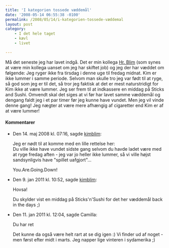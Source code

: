 ```yaml
---
title: 'I kategorien tossede væddemål'
date: '2008-05-14 06:55:38 -0100'
permalink: /2008/05/14/i-kategorien-tossede-væddemal
layout: post
category:
    - I det hele taget
    - kævl
    - livet

---
```

Må det seneste jeg har lavet indgå. Det er min kollega [Hr. Blim](http://kimblim.dk) (som synes at være min kollega uanset om jeg har skiftet job) og jeg der har væddet om følgende: Jeg ryger ikke fra tirsdag i denne uge til fredag midnat. Kim er ikke lummer i samme periode. Selvom man skulle tro jeg var født til at ryge, så god som jeg er til det, så tror jeg faktisk at det er mest naturstridigt for Kim ikke at være lummer. Jeg ser frem til at indkassere en middag på Sticks and Sushi. Omvendt skal det siges at vi før har lavet samme væddemål og dengang faldt jeg i et par timer før jeg kunne have vundet. Men jeg vil vinde denne gang! Jeg nægter at være mere afhængig af cigaretter end Kim er af at være lummer!
<div class="vintage-comments">
<h4>Kommentarer </h4>
<ul class="vintage-comments-list"><li>
<p class="comment-meta">Den <time pubdate datetime="2008-05-14T07:16:21+02:00">14. maj 2008 kl.  07:16</time>, sagde <a href="http://kimblim.dk">kimblim</a>:</p>
<p>Jeg er nødt til at komme med en lille rettelse her:<br />
Du ville ikke have vundet sidste gang selvom du havde ladet være med at ryge fredag aften - jeg var jo heller ikke lummer, så vi ville højst sandsynligvis have "spillet uafgjort"...</p>
<p>You.Are.Going.Down!</p>
</li>

<li>
<p class="comment-meta">Den <time pubdate datetime="2011-01-09T22:52:55+01:00">9. jan 2011 kl.  10:52</time>, sagde <a href="http://kimblim.dk">kimblim</a>:</p>
<p>Hovsa!</p>
<p>Du skylder vist en middag på Sticks'n'Sushi for det her væddemål back in the days ;)</p>
</li>

<li>
<p class="comment-meta">Den <time pubdate datetime="2011-01-11T12:04:23+01:00">11. jan 2011 kl.  12:04</time>, sagde Camilla:</p>
<p>Du har ret</p>
<p>Det kunne da også være helt rart at se dig igen :) Vi finder ud af noget - men først efter midt i marts. Jeg napper lige vinteren i sydamerika ;)</p>
</li>
</ul>
</div>

